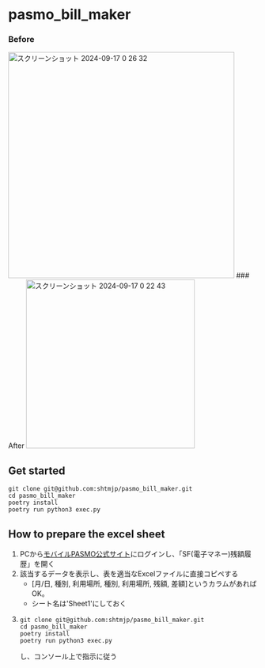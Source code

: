 # pasmo_bill_maker
### Before
<img width="457" alt="スクリーンショット 2024-09-17 0 26 32" src="https://github.com/user-attachments/assets/4e1765d1-bd64-4a1c-8aad-010cb5204a38">
### After
<img width="341" alt="スクリーンショット 2024-09-17 0 22 43" src="https://github.com/user-attachments/assets/b0f52ecc-30bd-4a8b-9cfb-5f0d164cdc96">

## Get started
```
git clone git@github.com:shtmjp/pasmo_bill_maker.git
cd pasmo_bill_maker
poetry install
poetry run python3 exec.py
```

## How to prepare the excel sheet
1. PCから[モバイルPASMO公式サイト](https://www.mobile.pasmo.jp)にログインし、「SF(電子マネー)残額履歴」を開く
2. 該当するデータを表示し、表を適当なExcelファイルに直接コピペする
   - \[月/日, 種別, 利用場所, 種別, 利用場所, 残額, 差額\]というカラムがあればOK。
   - シート名は'Sheet1'にしておく
3.
   ```
   git clone git@github.com:shtmjp/pasmo_bill_maker.git
   cd pasmo_bill_maker
   poetry install
   poetry run python3 exec.py
   ```
   し、コンソール上で指示に従う
